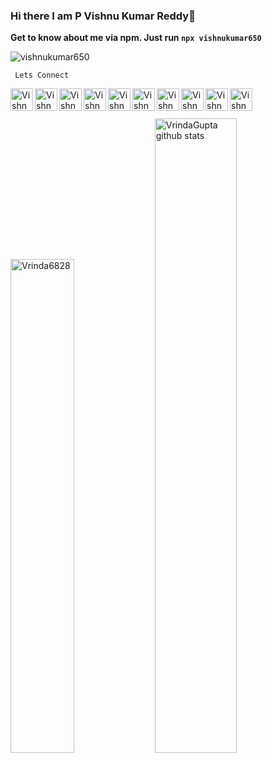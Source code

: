 ### Hi there I am P Vishnu Kumar Reddy👋

**Get to know about me via npm. Just run `npx vishnukumar650`**

<p align="left"> <img src="https://komarev.com/ghpvc/?username=vishnukumar650&label=Views&color=blue&style=plastic" alt="vishnukumar650" /> </p>

<code> Lets Connect </code>

<a href="https://instagram.com/vishnukumar650">
  <img align="left" alt="Vishnu's Instagram" width="36px" title="Instagram" src="https://raw.githubusercontent.com/vishnukumar650/vishnukumar650/master/img/instagram.svg" />
</a>
<a href="https://discordapp.com/users/vishnukumar650#1705">
  <img align="left" alt="Vishnu's Discord" width="36px" title="Discord" src="https://raw.githubusercontent.com/vishnukumar650/vishnukumar650/master/img/discord.svg" />
</a>
<a href="https://twitter.com/vishnukumar650">
  <img align="left" alt="Vishnu Kumar Reddy | Twitter" title="Twitter" width="36px" src="https://raw.githubusercontent.com/vishnukumar650/vishnukumar650/master/img/twitter.svg" />
</a>
<a href="https://www.linkedin.com/in/vishnukumar650/">
  <img align="left" alt="Vishnu's LinkedIN" title="Linkedin" width="36px" src="https://raw.githubusercontent.com/vishnukumar650/vishnukumar650/master/img/linkedin.svg" />
</a>
<a href="https://open.spotify.com/user/tzd02yevxadlhz0h2e2w7ivyn">
  <img align="left" alt="Vishnu's Spotify" title="Spotify" width="36px" src="https://raw.githubusercontent.com/vishnukumar650/vishnukumar650/master/img/spotify.svg" />
</a>
<a href="https://www.reddit.com/user/vishnukumar650/">
  <img align="left" alt="Vishnu's Reddit" title="Reddit" width="36px" src="https://raw.githubusercontent.com/vishnukumar650/vishnukumar650/master/img/reddit.svg" />
</a>
<a href="https://www.youtube.com/channel/UCU8HBbtPv_IRrha3NS9lMmg">
  <img align="left" alt="Vishnu's Youtube" title="Youtube" width="36px" src="https://raw.githubusercontent.com/vishnukumar650/vishnukumar650/master/img/youtube.svg" />
</a>
<a href="https://www.quora.com/profile/Vishnukumar650-1">
  <img align="left" alt="Vishnu's Quora" title="Quora" width="36px" src="https://raw.githubusercontent.com/vishnukumar650/vishnukumar650/master/img/quora.svg" />
</a>
<a href="https://www.pinterest.com/vishnukumar650/">
  <img align="left" alt="Vishnu's Pinterest" title="Pinterest" width="36px" src="https://raw.githubusercontent.com/vishnukumar650/vishnukumar650/master/img/pinterest.svg" />
</a>
<a href="https://facebook.com/vishnukumarreddyp">
<img align="left" alt="Vishnu's Facebook" title="Facebook" width="36px" src="https://raw.githubusercontent.com/vishnukumar650/vishnukumar650/master/img/facebook.svg">
</a>

<br><br>

  <section>
  <img width="45%" src="https://github-readme-stats.vercel.app/api/top-langs/?username=vishnukumar650&layout=compact" alt="Vrinda6828" />

  <img width="51%" src="https://github-readme-stats.vercel.app/api?username=vishnukumar650&show_icons=true&theme=radical&count_private=true" alt="VrindaGupta github stats" />

  <br>
</section>
<br><br>
